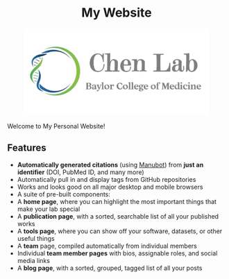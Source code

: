 <h1 align="center">My Website</h1>
<p align="center">
<img height="200" src="images/62D7E28B-194C-4060-B338-848CA506327F.png" alt="Chen Lab Website">
</p>
Welcome to My Personal Website!

## Features

- **Automatically generated citations** (using [Manubot](https://manubot.org)) from **just an identifier** (DOI, PubMed ID, and many more)
- Automatically pull in and display tags from GitHub repositories
- Works and looks good on all major desktop and mobile browsers
- A suite of pre-built components:
- A **home page**, where you can highlight the most important things that make your lab special
- A **publication page**, with a sorted, searchable list of all your published works
- A **tools page**, where you can show off your software, datasets, or other useful things
- A **team** page, compiled automatically from individual members
- Individual **team member pages** with bios, assignable roles, and social media links
- A **blog page**, with a sorted, grouped, tagged list of all your posts

